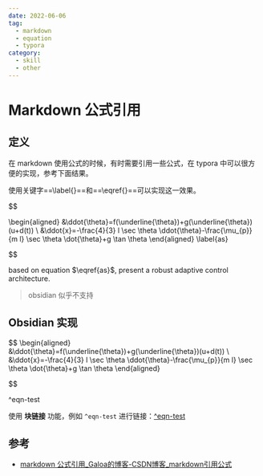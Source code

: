 ```yaml
---
date: 2022-06-06
tag:
  - markdown
  - equation
  - typora
category:
  - skill
  - other
---
```



# Markdown 公式引用

## 定义

在 markdown 使用公式的时候，有时需要引用一些公式，在 typora 中可以很方便的实现，参考下面结果。

使用关键字==\label{}==和==\eqref{}==可以实现这一效果。


$$

\begin{aligned}
&\ddot{\theta}=f(\underline{\theta})+g(\underline{\theta})(u+d(t)) \\
&\ddot{x}=-\frac{4}{3} l \sec \theta \ddot{\theta}-\frac{\mu_{p}}{m l} \sec \theta \dot{\theta}+g \tan \theta
\end{aligned}
\label{as}

$$


based on equation $\eqref{as}$, present a robust adaptive control architecture.

>obsidian 似乎不支持


## Obsidian 实现


$$
\begin{aligned}
&\ddot{\theta}=f(\underline{\theta})+g(\underline{\theta})(u+d(t)) \\
&\ddot{x}=-\frac{4}{3} l \sec \theta \ddot{\theta}-\frac{\mu_{p}}{m l} \sec \theta \dot{\theta}+g \tan \theta
\end{aligned}

$$

^eqn-test

使用 **块链接** 功能，例如 `^eqn-test` 进行链接：[^eqn-test](./#^eqn-test)



## 参考

- [markdown 公式引用_Galoa的博客-CSDN博客_markdown引用公式](https://blog.csdn.net/Galoa/article/details/79921551)
